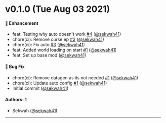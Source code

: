 # v0.1.0 (Tue Aug 03 2021)

#### 🚀 Enhancement

- feat: Testing why auto doesn't work [#4](https://github.com/sekwah41/SekCDevTools/pull/4) ([@sekwah41](https://github.com/sekwah41))
- chore(ci): Remove curse ep [#3](https://github.com/sekwah41/SekCDevTools/pull/3) ([@sekwah41](https://github.com/sekwah41))
- chore(ci): Fix auto [#3](https://github.com/sekwah41/SekCDevTools/pull/3) ([@sekwah41](https://github.com/sekwah41))
- feat: Added world loading on start [#1](https://github.com/sekwah41/SekCDevTools/pull/1) ([@sekwah41](https://github.com/sekwah41))
- feat: Set up base mod ([@sekwah41](https://github.com/sekwah41))

#### 🐛 Bug Fix

- chore(ci): Remove datagen as its not needed [#1](https://github.com/sekwah41/SekCDevTools/pull/1) ([@sekwah41](https://github.com/sekwah41))
- chore(ci): Update auto config [#1](https://github.com/sekwah41/SekCDevTools/pull/1) ([@sekwah41](https://github.com/sekwah41))
- Initial commit ([@sekwah41](https://github.com/sekwah41))

#### Authors: 1

- Sekwah ([@sekwah41](https://github.com/sekwah41))

---


